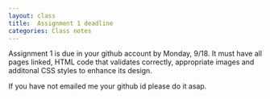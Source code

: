 ```yaml
---
layout: class
title:  Assignment 1 deadline
categories: Class notes
---
```


Assignment 1 is due in your github account by Monday, 9/18. It must have all pages linked, HTML code that validates correctly, appropriate images and additonal CSS styles to enhance its design.  

If you have not emailed me your github id please do it asap.
